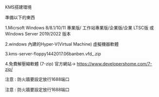 KMS搭建環境



準備以下的東西

1.Micrsoft Windows 8/8.1/10/11 專業版/ 工作站專業版/企業版/企業 LTSC版 或 Windows Server 2019/2022 版本

2.windows 內建的Hyper-V(Virtual Machine) 虛擬機器軟體

3.kms-server-floppy1442017.06banben.vfd_.zip

4.免費解壓縮軟體 (7-zip) 官方網站→ https://www.developershome.com/7-zip/


   
注意 : 防火牆要設定放行1688端口



   
注意 : 防火牆要設定放行1688端口


